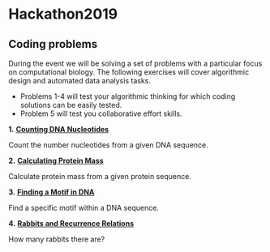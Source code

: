 # Hackathon2019 

## Coding problems

During the event we will be solving a set of problems with a particular focus on computational biology. The following exercises will cover algorithmic design and automated data analysis tasks. 

- Problems 1-4 will test your algorithmic thinking for which coding solutions can be easily tested. 
- Problem 5 will test you collaborative effort skills.  

__1.__ [**Counting DNA Nucleotides**](./problem-1/README.md)

Count the number nucleotides from a given DNA sequence.

__2.__ [**Calculating Protein Mass**](./problem-2/README.md)

Calculate protein mass from a given protein sequence.

__3.__ [**Finding a Motif in DNA**](./problem-3/README.md)

Find a specific motif within a DNA sequence.

__4.__ [**Rabbits and Recurrence Relations**](./problem-4/README.md)

How many rabbits there are?

